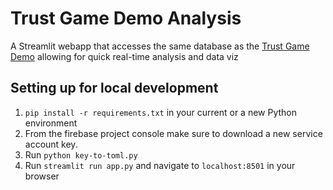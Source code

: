 # Trust Game Demo Analysis

A Streamlit webapp that accesses the same database as the [Trust Game Demo](https://github.com/cosanlab/trust-game) allowing for quick real-time analysis and data viz

## Setting up for local development

1. `pip install -r requirements.txt` in your current or a new Python environment
2. From the firebase project console make sure to download a new service account key. 
3. Run `python key-to-toml.py`
4. Run `streamlit run app.py` and navigate to `localhost:8501` in your browser